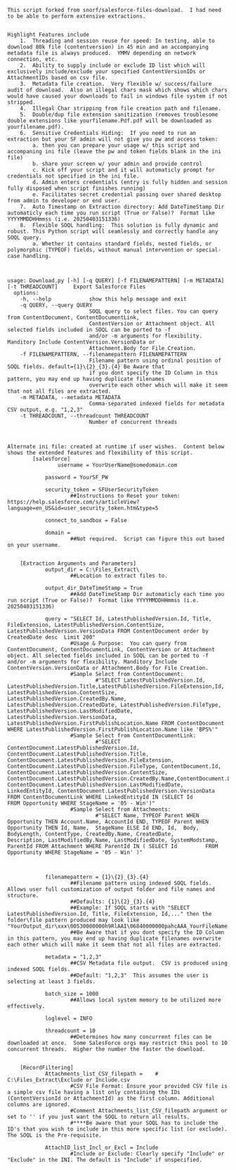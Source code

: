 	This script forked from snorf/salesforce-files-download.  I had need to be able to perform extensive extractions.  
	
	
	Highlight Features include
		1.  Threading and session reuse for speed: In testing, able to download 80k file (contentversion) in 45 min and an accompanying metadata file is always produced.  YMMV depending on network connection, etc.
		2.  Ability to supply include or exclude ID list which will exclusively include/exclude your specified ContentVersionIDs or AttachmentIDs based on csv file.
		3.  Metadata file creation.  Very flexible w/ success/failure audit of download.  Also an illegal chars mask which shows which chars would have caused your downloads to fail in windows file system if not stripped.
		4.  Illegal Char stripping from file creation path and filename.
		5.  Double/dup file extension sanitization (removes troublesome double extensions like yourfilename.Pdf.pdf will be downloaded as yourfilename.pdf).
		6.  Sensitive Credentials Hiding:  If you need to run an extraction but your SF admin will not give you pw and access token:
			a. then you can prepare your usage w/ this script and accompaning ini file (leave the pw and token fields blank in the ini file)
			b. share your screen w/ your admin and provide control
			c. Kick off your script and it will automaticly prompt for credentials not specified in the ini file.  
			d. Admin enters credentials (entry is fully hidden and session fully disposed when script finishes running)
			e. Facilitates secret credential passing over shared desktop from admin to developer or end user.
		7.  Auto Timestamp on Extraction directory: Add DateTimeStamp Dir automaticly each time you run script (True or False)?  Format like YYYYMMDDHHmmss (i.e. 20250403151336)
		8.  Flexible SOQL handling:  This solution is fully dynamic and robust. This Python script will seamlessly and correctly handle any SOQL query.
			a. Whether it contains standard fields, nested fields, or polymorphic (TYPEOF) fields, without manual intervention or special-case handling.
	  
	
	
	usage: Download.py [-h] [-q QUERY] [-f FILENAMEPATTERN] [-m METADATA] [-t THREADCOUNT]     Export Salesforce Files                                                                                                 
	  options:
	    -h, --help            show this help message and exit
	    -q QUERY, --query QUERY
	                          SOQL query to select files. You can query from ContentDocument, ContentDocumentLink,
	                          ContentVersion or Attachment object. All selected fields included in SOQL can be ported to -f
	                          and/or -m arguments for flexibility. Manditory Include ContentVersion.VersionData or
	                          Attachment.Body for File Creation.
	    -f FILENAMEPATTERN, --filenamepattern FILENAMEPATTERN
	                          Filename pattern using ordinal position of SOQL fields. default={1}\{2}_{3}.{4} Be Aware that
	                          if you dont specify the ID Column in this pattern, you may end up having duplicate filenames
	                          overwrite each other which will make it seem that not all files are extracted.
	    -m METADATA, --metadata METADATA
	                          Comma-separated indexed fields for metadata CSV output, e.g. "1,2,3"
	    -t THREADCOUNT, --threadcount THREADCOUNT
	                          Number of concurrent threads
	
	
	
	Alternate ini file: created at runtime if user wishes.  Content below shows the extended features and flexibility of this script.
	        [salesforce]
	                username = YourUserName@somedomain.com
        
                password = YourSF_PW
        
                security_token = SFUserSecurityToken        
                        ##Instructions to Reset your token: https://help.salesforce.com/s/articleView?language=en_US&id=user_security_token.htm&type=5
        
                connect_to_sandbox = False
        
                domain =                                    
                        ##Not required.  Script can figure this out based on your username.
        
        
        [Extraction Arguments and Parameters]
                output_dir = C:\Files_Extract\              
                        ##Location to extract files to.  
        
                output_dir_DateTimeStamp = True             
                        ##Add DateTimeStamp Dir automaticly each time you run script (True or False)?  Format like YYYYMMDDHHmmss (i.e. 20250403151336)
        
                query = "SELECT Id, LatestPublishedVersion.Id, Title, FileExtension, LatestPublishedVersion.ContentSize, LatestPublishedVersion.VersionData FROM ContentDocument order by CreatedDate desc  Limit 200"
                        #Usage & Purpose:  You can query from ContentDocument, ContentDocumentLink, ContentVersion or Attachment object. All selected fields included in SOQL can be ported to -f and/or -m arguments for flexibility. Manditory Include ContentVersion.VersionData or Attachment.Body for File Creation.
                        #Sample Select from ContentDocument:  
                                #"SELECT LatestPublishedVersion.Id, LatestPublishedVersion.Title,LatestPublishedVersion.FileExtension,Id, LatestPublishedVersion.ContentSize, LatestPublishedVersion.CreatedBy.Name, LatestPublishedVersion.CreatedDate, LatestPublishedVersion.FileType, LatestPublishedVersion.LastModifiedDate,          LatestPublishedVersion.VersionData, LatestPublishedVersion.FirstPublishLocation.Name FROM ContentDocument WHERE LatestPublishedVersion.FirstPublishLocation.Name like 'BPS%'"
                        #Sample Select from ContentDocumentLink: 
                                #"SELECT ContentDocument.LatestPublishedVersion.Id, ContentDocument.LatestPublishedVersion.Title, ContentDocument.LatestPublishedVersion.FileExtension,         ContentDocument.LatestPublishedVersion.FileType, ContentDocument.Id, ContentDocument.LatestPublishedVersion.ContentSize, ContentDocument.LatestPublishedVersion.CreatedBy.Name,ContentDocument.LatestPublishedVersion.CreatedDate, ContentDocument.LatestPublishedVersion.LastModifiedDate,         LinkedEntityId, ContentDocument.LatestPublishedVersion.VersionData FROM ContentDocumentLink WHERE LinkedEntityId IN (SELECT Id         FROM Opportunity WHERE StageName = '05 - Win')"
                        #Sample Select from Attachments: 
                                #"SELECT Name, TYPEOF Parent WHEN Opportunity THEN Account.Name, AccountId END, TYPEOF Parent WHEN Opportunity THEN Id, Name,  StageName ELSE Id END, Id,  Body, BodyLength, ContentType, CreatedBy.Name, CreatedDate,         Description, LastModifiedBy.Name, LastModifiedDate, SystemModstamp,         ParentId FROM Attachment WHERE ParentId IN ( SELECT Id         FROM Opportunity WHERE StageName = '05 - Win' )"
        
                
        
                filenamepattern = {1}\{2}_{3}.{4}
                        ##Filename pattern using indexed SOQL fields.  Allows user full customization of output folder and file names and structure.  
                        ##Defaults: {1}\{2}_{3}.{4} 
                        ##Example: If SOQL starts with "SELECT LatestPublishedVersion.Id, Title, FileExtension, Id,..." then the folder\file pattern produced may look like "YourOutput_dir\xxx\00530000000h9RlAAI\06840000000pahcAAA_YourFileName.Ext".
                        ##Be Aware that if you dont specify the ID Column in this pattern, you may end up having duplicate filenames overwrite each other which will make it seem that not all files are extracted.
        
                metadata = "1,2,3"
                        ##CSV Metadata file output.  CSV is produced using indexed SOQL fields.
                        ##Default: "1,2,3"  This assumes the user is selecting at least 3 fields.
        
                batch_size = 1000
                        ##Allows local system memory to be utilized more effectively.  
        
                loglevel = INFO
        
                threadcount = 10
                        ##Determines how many concurrent files can be downloaded at once.  Some SalesForce orgs may restrict this pool to 10 concurrent threads.  Higher the number the faster the download.
        
        
        [RecordFiltering]   
                Attachments_list_CSV_filepath =    # C:\Files_Extract\Exclude or Include.csv 
                        #CSV File Format: Ensure your provided CSV file is a simple csv file having a list only containing the IDs (ContentVersionId or AttachmentId) as the first column. Additional columns are ignored.
                        #Comment Attachments_list_CSV_filepath argument or set to '' if you just want the SOQL to return all results.
                        #****Be aware that your SOQL has to include the ID's that you wish to include in this more specific list (or exclude).  The SOQL is the Pre-requisite.
        
                AttachID_list_Incl_or_Excl = Include  
                        #Include or Exclude: Clearly specify "Include" or "Exclude" in the INI. The default is "Include" if unspecified.

